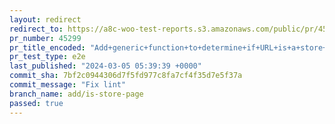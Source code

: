 ```yaml
---
layout: redirect
redirect_to: https://a8c-woo-test-reports.s3.amazonaws.com/public/pr/45299/e2e/index.html
pr_number: 45299
pr_title_encoded: "Add+generic+function+to+determine+if+URL+is+a+store+page"
pr_test_type: e2e
last_published: "2024-03-05 05:39:39 +0000"
commit_sha: 7bf2c0944306d7f5fd977c8fa7cf4f35d7e5f37a
commit_message: "Fix lint"
branch_name: add/is-store-page
passed: true
---
```

